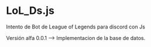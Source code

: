 # LoL_Ds.js
Intento de Bot de League of Legends para discord con Js

Versión alfa 0.0.1 --> Implementacion de la base de datos.
